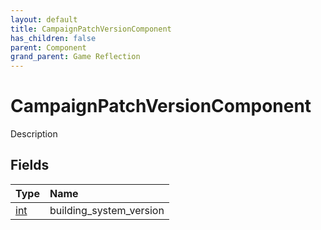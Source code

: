 ```yaml
---
layout: default
title: CampaignPatchVersionComponent
has_children: false
parent: Component
grand_parent: Game Reflection
---
```

# CampaignPatchVersionComponent
Description 

## Fields

| Type | Name |
|:-------------|:--------------|
| [int](/docs/game-reflection/enums/int) | building_system_version |

